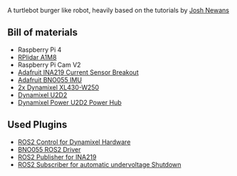 A turtlebot burger like robot, heavily based on the tutorials by [Josh Newans](https://articulatedrobotics.xyz/tutorials/)

## Bill of materials
- Raspberry Pi 4
- [RPlidar A1M8](https://www.slamtec.ai/product/slamtec-rplidar-a1/)
- Raspberry Pi Cam V2
- [Adafruit INA219 Current Sensor Breakout](https://learn.adafruit.com/adafruit-ina219-current-sensor-breakout)
- [Adafruit BNO055 IMU](https://learn.adafruit.com/adafruit-bno055-absolute-orientation-sensor/overview)
- [2x Dynamixel XL430-W250](https://emanual.robotis.com/docs/en/dxl/x/xl430-w250/)
- [Dynamixel U2D2](https://emanual.robotis.com/docs/en/parts/interface/u2d2/)
- [Dynamixel Power U2D2 Power Hub](https://emanual.robotis.com/docs/en/parts/interface/u2d2_power_hub/)

## Used Plugins
- [ROS2 Control for Dynamixel Hardware](https://github.com/dynamixel-community/dynamixel_hardware)
- [BNO055 ROS2 Driver](https://github.com/flynneva/bno055)
- [ROS2 Publisher for INA219](https://github.com/Pet-Series/pet_ros2_currentsensor_ina219_pkg)
- [ROS2 Subscriber for automatic undervoltage Shutdown](https://github.com/Bjoerns-TB/voltage_shutdown)
